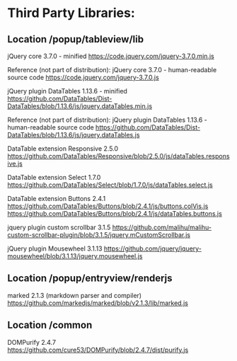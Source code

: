 Third Party Libraries:
======================

Location /popup/tableview/lib
-------------------------------------------
jQuery core 3.7.0 - minified
https://code.jquery.com/jquery-3.7.0.min.js

Reference (not part of distribution): jQuery core 3.7.0 - human-readable source code
https://code.jquery.com/jquery-3.7.0.js

jQuery plugin DataTables 1.13.6 - minified
https://github.com/DataTables/Dist-DataTables/blob/1.13.6/js/jquery.dataTables.min.js

Reference (not part of distribution): jQuery plugin DataTables 1.13.6 - human-readable source code
https://github.com/DataTables/Dist-DataTables/blob/1.13.6/js/jquery.dataTables.js

DataTable extension Responsive 2.5.0
https://github.com/DataTables/Responsive/blob/2.5.0/js/dataTables.responsive.js

DataTable extension Select 1.7.0
https://github.com/DataTables/Select/blob/1.7.0/js/dataTables.select.js

DataTable extension Buttons 2.4.1
https://github.com/DataTables/Buttons/blob/2.4.1/js/buttons.colVis.js
https://github.com/DataTables/Buttons/blob/2.4.1/js/dataTables.buttons.js

jquery plugin custom scrollbar 3.1.5
https://github.com/malihu/malihu-custom-scrollbar-plugin/blob/3.1.5/jquery.mCustomScrollbar.js

jQuery plugin Mousewheel 3.1.13
https://github.com/jquery/jquery-mousewheel/blob/3.1.13/jquery.mousewheel.js


Location /popup/entryview/renderjs
----------------------------------------------------
marked 2.1.3 (markdown parser and compiler)
https://github.com/markedjs/marked/blob/v2.1.3/lib/marked.js


Location /common
---------------------------
DOMPurify 2.4.7
https://github.com/cure53/DOMPurify/blob/2.4.7/dist/purify.js